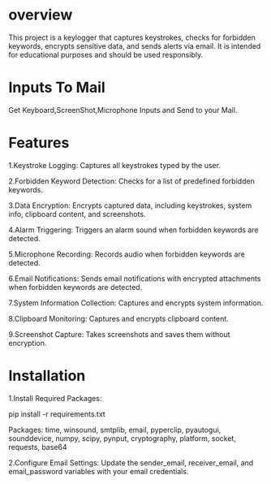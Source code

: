 # overview

This project is a keylogger that captures keystrokes, checks for forbidden keywords, encrypts sensitive data, and sends alerts via email. It is intended for educational purposes and should be used responsibly.

 # Inputs To Mail

Get Keyboard,ScreenShot,Microphone Inputs and Send to your Mail. 


# Features

1.Keystroke Logging: Captures all keystrokes typed by the user.

2.Forbidden Keyword Detection: Checks for a list of predefined forbidden keywords.

3.Data Encryption: Encrypts captured data, including keystrokes, system info, clipboard content, and screenshots.

4.Alarm Triggering: Triggers an alarm sound when forbidden keywords are detected.

5.Microphone Recording: Records audio when forbidden keywords are detected.

6.Email Notifications: Sends email notifications with encrypted attachments when forbidden keywords are detected.

7.System Information Collection: Captures and encrypts system information.

8.Clipboard Monitoring: Captures and encrypts clipboard content.


9.Screenshot Capture: Takes screenshots and saves them without encryption.

# Installation

1.Install Required Packages:

   pip install -r requirements.txt

   Packages: time, winsound, smtplib, email, pyperclip, pyautogui, sounddevice, numpy, scipy, pynput, cryptography, platform, socket, requests, base64

2.Configure Email Settings:
 Update the sender_email, receiver_email, and email_password variables with your email credentials.













